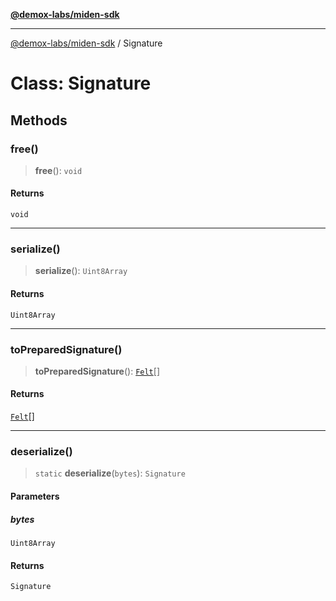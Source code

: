 [**@demox-labs/miden-sdk**](../README.md)

***

[@demox-labs/miden-sdk](../README.md) / Signature

# Class: Signature

## Methods

### free()

> **free**(): `void`

#### Returns

`void`

***

### serialize()

> **serialize**(): `Uint8Array`

#### Returns

`Uint8Array`

***

### toPreparedSignature()

> **toPreparedSignature**(): [`Felt`](Felt.md)[]

#### Returns

[`Felt`](Felt.md)[]

***

### deserialize()

> `static` **deserialize**(`bytes`): `Signature`

#### Parameters

##### bytes

`Uint8Array`

#### Returns

`Signature`
